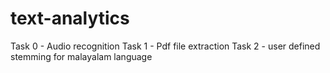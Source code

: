 # text-analytics
Task 0 - Audio recognition
Task 1 - Pdf file extraction
Task 2 - user defined stemming for malayalam language
